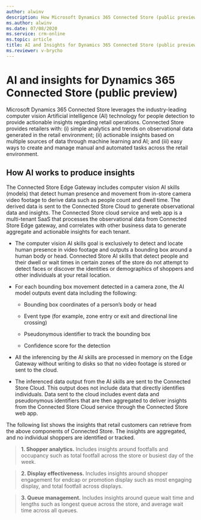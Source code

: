 ```yaml
---
author: alwinv
description: How Microsoft Dynamics 365 Connected Store (public preview) uses artificial intelligence technology to provide insights.
ms.author: alwinv
ms.date: 07/08/2020
ms.service: crm-online
ms.topic: article
title: AI and Insights for Dynamics 365 Connected Store (public preview)
ms.reviewer: v-brycho
---
```


# AI and insights for Dynamics 365 Connected Store (public preview)

Microsoft Dynamics 365 Connected Store leverages the industry-leading computer vision Artificial intelligence (AI) technology for people detection to provide actionable insights regarding retail operations.  Connected Store provides retailers with: (i) simple analytics and trends on observational data generated in the retail environment; (ii) actionable insights based on multiple sources of data through machine learning and AI; and (iii) easy ways to create and manage manual and automated tasks across the retail environment.  

## How AI works to produce insights

The Connected Store Edge  Gateway includes computer vision AI skills (models) that detect human presence and movement from in-store camera video footage to derive data such as people count and dwell time. The derived data is sent to the Connected Store Cloud to generate observational data and insights. The Connected Store cloud service and web app is a multi-tenant SaaS that processes the observational data from Connected Store Edge gateway, and correlates with other business data to generate aggregate and actionable insights for each tenant.

- The computer vision AI skills goal is exclusively to detect and locate human presence in video footage and outputs a bounding box around a human body or head. Connected Store AI skills that detect people and their dwell or wait times in certain zones of the store do not attempt to detect faces or discover the identities or demographics of shoppers and other individuals at your retail location. 

- For each bounding box movement detected in a camera zone, the AI model outputs event data including the following:

   - Bounding box coordinates of a person’s body or head

   - Event type (for example, zone entry or exit and directional line crossing) 

   - Pseudonymous identifier to track the bounding box 

   - Confidence score for the detection

- All the inferencing by the AI skills are processed in memory on the Edge Gateway without writing to disks so that no video footage is stored or sent to the cloud.

- The inferenced data output from the AI skills are sent to the Connected Store Cloud. This output does not include data that directly identifies individuals. Data sent to the cloud includes event data and pseudonymous identifiers that are then aggregated to deliver insights from the Connected Store Cloud service through the Connected Store web app.

The following list shows the insights that retail customers can retrieve from the above components of Connected Store. The insights are aggregated, and no individual shoppers are identified or tracked.

> **1. Shopper analytics.** Includes insights around footfalls and occupancy such as total footfall across the store or busiest day of the week. 

> **2. Display effectiveness.** Includes insights around shopper engagement for endcap or promotion display such as most engaging display, and total footfall across displays. 

> **3. Queue management.**  Includes insights around queue wait time and lengths such as longest queue across the store, and average wait time across all queues. 


